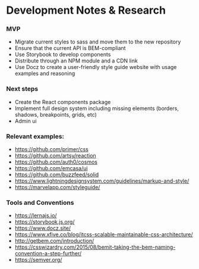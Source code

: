 # Development Notes & Research

### MVP
- Migrate current styles to sass and move them to the new repository
- Ensure that the current API is BEM-compliant 
- Use Storybook to develop components
- Distribute through an NPM module and a CDN link
- Use Docz to create a user-friendly style guide website with usage examples and reasoning

### Next steps
- Create the React components package
- Implement full design system including missing elements (borders, shadows, breakpoints, grids, etc)
- Admin ui

### Relevant examples:
- https://github.com/primer/css
- https://github.com/artsy/reaction
- https://github.com/auth0/cosmos
- https://github.com/emcasa/ui
- https://github.com/buzzfeed/solid
- https://www.lightningdesignsystem.com/guidelines/markup-and-style/
- https://marvelapp.com/styleguide/

### Tools and Conventions
- https://lernajs.io/
- https://storybook.js.org/
- https://www.docz.site/
- https://www.xfive.co/blog/itcss-scalable-maintainable-css-architecture/
- http://getbem.com/introduction/
- https://csswizardry.com/2015/08/bemit-taking-the-bem-naming-convention-a-step-further/
- https://semver.org/